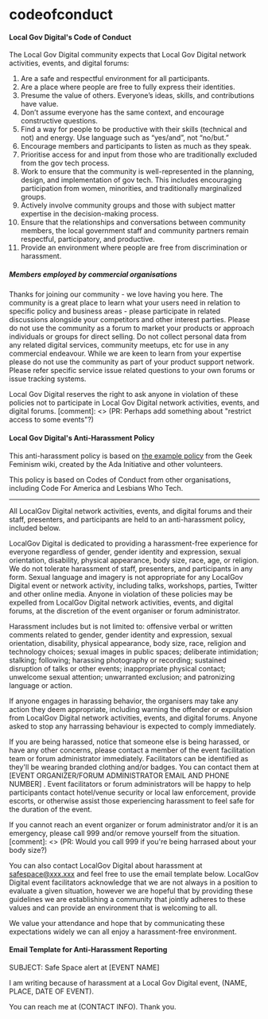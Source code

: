 codeofconduct
=============

#### Local Gov Digital's Code of Conduct

The Local Gov Digital community expects that Local Gov Digital network activities, events, and digital forums:

1. Are a safe and respectful environment for all participants.
2. Are a place where people are free to fully express their identities.
3. Presume the value of others. Everyone’s ideas, skills, and contributions have value.
4. Don’t assume everyone has the same context, and encourage constructive questions.
5. Find a way for people to be productive with their skills (technical and not) and energy. Use language such as “yes/and”, not “no/but.”
6. Encourage members and participants to listen as much as they speak.
7. Prioritise access for and input from those who are traditionally excluded from the gov tech process.
8. Work to ensure that the community is well-represented in the planning, design, and implementation of gov tech. This includes encouraging participation from women, minorities, and traditionally marginalized groups. 
9. Actively involve community groups and those with subject matter expertise in the decision-making process.
10. Ensure that the relationships and conversations between community members, the local government staff and community partners remain respectful, participatory, and productive.
11. Provide an environment where people are free from discrimination or harassment.

##### Members employed by commercial organisations
Thanks for joining our community - we love having you here.
The community is a great place to learn what your users need in relation to specific policy and business areas - please participate in related discussions alongside your competitors and other interest parties.
Please do not use the community as a forum to market your products or approach individuals or groups for direct selling.
Do not collect personal data from any related digital services, community meetups, etc for use in any commercial endeavour.
While we are keen to learn from your expertise please do not use the community as part of your product support network. Please refer specific service issue related questions to your own forums or issue tracking systems.

Local Gov Digital reserves the right to ask anyone in violation of these policies not to participate in Local Gov Digital network activities, events, and digital forums. [comment]: <> (PR: Perhaps add something about "restrict access to some events"?) <!-- I think this leaves it open enough as is, to allow for restrictions, limited access or outright bans - open to inout from others though -->

#### Local Gov Digital's Anti-Harassment Policy

This anti-harassment policy is based on <a href="http://geekfeminism.wikia.com/wiki/Conference_anti-harassment/Policy">the example policy</a> from the Geek Feminism wiki, created by the Ada Initiative and other volunteers.

This policy is based on Codes of Conduct from other organisations, including Code For America and Lesbians Who Tech.

* * * 

All LocalGov Digital network activities, events, and digital forums and their staff, presenters, and participants are held to an anti-harassment policy, included below.

LocalGov Digital is dedicated to providing a harassment-free experience for everyone regardless of gender, gender identity and expression, sexual orientation, disability, physical appearance, body size, race, age, or religion. We do not tolerate harassment of staff, presenters, and participants in any form. Sexual language and imagery is not appropriate for any LocalGov Digital event or network activity, including talks, workshops, parties, Twitter and other online media. Anyone in violation of these policies may be expelled from LocalGov Digital network activities, events, and digital forums, at the discretion of the event organiser or forum administrator.

Harassment includes but is not limited to: offensive verbal or written comments related to gender, gender identity and expression, sexual orientation, disability, physical appearance, body size, race, religion and technology choices; sexual images in public spaces; deliberate intimidation; stalking; following; harassing photography or recording; sustained disruption of talks or other events; inappropriate physical contact; unwelcome sexual attention; unwarranted exclusion; and patronizing language or action.

If anyone engages in harassing behavior, the organisers may take any action they deem appropriate, including warning the offender or expulsion from LocalGov Digital network activities, events, and digital forums. Anyone asked to stop any harrassing behaviour is expected to comply immediately.

If you are being harassed, notice that someone else is being harassed, or have any other concerns, please contact a member of the event facilitation team or forum administrator immediately. Facilitators can be identified as they'll be wearing branded clothing and/or badges. You can contact them at [EVENT ORGANIZER/FORUM ADMINISTRATOR EMAIL AND PHONE NUMBER] <!-- we need a name, email and phone number here -->. Event facilitators or forum administrators will be happy to help participants contact hotel/venue security or local law enforcement, provide escorts, or otherwise assist those experiencing harassment to feel safe for the duration of the event.

If you cannot reach an event organizer or forum administrator and/or it is an emergency, please call 999 and/or remove yourself from the situation. [comment]: <> (PR: Would you call 999 if you're being harrased about your body size?)<!-- I think people are bright enough to know when 999 is appropriate; and harassment != mean words, harassment = sustained unwelcome attention with the intention to annoy or distress that continues after being rejected = an offence that the police are empowered to deal with so calling 101 or 999 would be totally legit -->

You can also contact LocalGov Digital about harassment at safespace@xxx.xxx <!-- we need an email address here - can we create one?-->and feel free to use the email template below. LocalGov Digital event facilitators acknowledge that we are not always in a position to evaluate a given situation, however we are hopeful that by providing these guidelines we are establishing a community that jointly adheres to these values and can provide an environment that is welcoming to all.

We value your attendance and hope that by communicating these expectations widely we can all enjoy a harassment-free environment.

#### Email Template for Anti-Harassment Reporting

SUBJECT: Safe Space alert at [EVENT NAME]

I am writing because of harassment at a Local Gov Digital event, (NAME, PLACE, DATE OF EVENT). 

You can reach me at (CONTACT INFO). Thank you.

